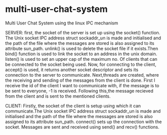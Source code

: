 # multi-user-chat-system
Multi User Chat System using the linux IPC mechanism

SERVER:
first, the socket of the server is set up using the socket() function.
The Unix socket IPC address struct sockaddr_un is made and initialised and the path of the file where the messages are stored is also assigned to its attribute sun_path. unlink() is used to delete the socket file if it exists.Then bind() function is used to link the socket to an address in the unix domain. listen() is used to set an upper cap of the maximum no. Of clients that can be connected to the socket being used. Now, for connecting to the client, accept() is used, it returns another socket descriptor and sets its connection to the server to communicate.
Next,threads are created, where the receiving and sending of the messages from the client is done.  First I receive the id of the client I want to communicate with, if the message is to be sent to everyone, -1 is received. Following this,the message recieved from the client and is sent to the mentioned clients.

CLIENT:
Firstly, the socket of the client is setup using which it can communicate.The Unix socket IPC address struct sockaddr_un is made and initialised and the path of the file where the messages are stored is also assigned to its attribute sun_path. connect() sets up the connection with the socket. Messages are sent and received using send() and recv() functions.
